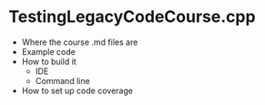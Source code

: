 # TestingLegacyCodeCourse.cpp

* Where the course .md files are
* Example code
* How to build it
    * IDE
    * Command line
* How to set up code coverage
